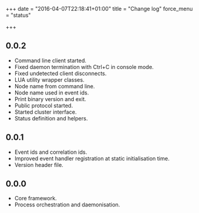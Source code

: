 +++
date = "2016-04-07T22:18:41+01:00"
title = "Change log"
force_menu = "status"

+++

0.0.2
-----
- Command line client started.
- Fixed daemon termination with Ctrl+C in console mode.
- Fixed undetected client disconnects.
- LUA utility wrapper classes.
- Node name from command line.
- Node name used in event ids.
- Print binary version and exit.
- Public protocol started.
- Started cluster interface.
- Status definition and helpers.

0.0.1
-----
- Event ids and correlation ids.
- Improved event handler registration at static initialisation time.
- Version header file.

0.0.0
-----
- Core framework.
- Process orchestration and daemonisation.
